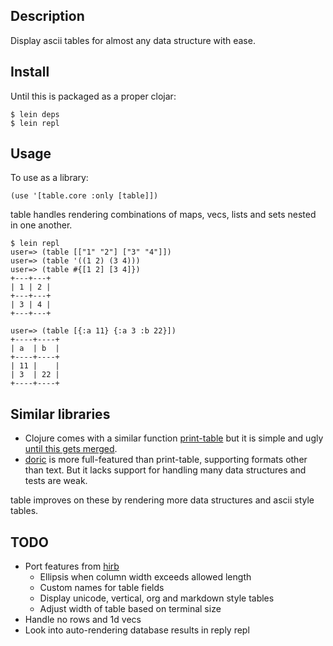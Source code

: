 ## Description

Display ascii tables for almost any data structure with ease.

## Install

Until this is packaged as a proper clojar:

    $ lein deps
    $ lein repl

## Usage

To use as a library:

    (use '[table.core :only [table]])

table handles rendering combinations of maps, vecs, lists and sets nested in one another.

    $ lein repl
    user=> (table [["1" "2"] ["3" "4"]])
    user=> (table '((1 2) (3 4)))
    user=> (table #{[1 2] [3 4]})
    +---+---+
    | 1 | 2 |
    +---+---+
    | 3 | 4 |
    +---+---+

    user=> (table [{:a 11} {:a 3 :b 22}])
    +----+----+
    | a  | b  |
    +----+----+
    | 11 |    |
    | 3  | 22 |
    +----+----+

## Similar libraries
* Clojure comes with a similar function [print-table](http://clojure.github.com/clojure/clojure.pprint-api.html#clojure.pprint/print-table) but it is simple and ugly [until this gets merged](http://dev.clojure.org/jira/browse/CLJ-1009).
* [doric](https://github.com/joegallo/doric) is more full-featured than print-table, supporting formats other than text. But it lacks support for handling many data structures and tests are weak.

table improves on these by rendering more data structures and ascii style tables.

## TODO
* Port features from [hirb](http://github.com/cldwalker/hirb)
  * Ellipsis when column width exceeds allowed length
  * Custom names for table fields
  * Display unicode, vertical, org and markdown style tables
  * Adjust width of table based on terminal size
* Handle no rows and 1d vecs
* Look into auto-rendering database results in reply repl
